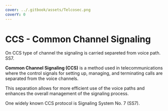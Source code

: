 ```yaml
---
cover: ../.gitbook/assets/Telcosec.png
coverY: 0
---
```


# CCS - Common Channel Signaling

On CCS type of channel the signaling is carried separeted from voice path. SS7.

**Common Channel Signaling (CCS)** is a method used in telecommunications where the control signals for setting up, managing, and terminating calls are separated from the voice channels.&#x20;

This separation allows for more efficient use of the voice paths and enhances the overall management of the signaling process.&#x20;

One widely known CCS protocol is Signaling System No. 7 (SS7).
